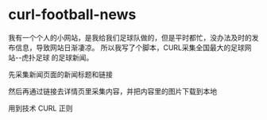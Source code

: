 # curl-football-news
我有一个个人的小网站，是我给我们足球队做的，但是平时都忙，没办法及时的发布信息，导致网站日渐凄凉。
所以我写了个脚本，CURL采集全国最大的足球网站--虎扑足球 的足球新闻。

先采集新闻页面的新闻标题和链接

然后再通过链接去详情页里采集内容，并把内容里的图片下载到本地

用到技术
CURL 正则
